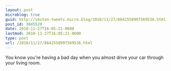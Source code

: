 ```yaml
---
layout: post
microblog: true
guid: http://vmstan-tweets.micro.blog/2010/11/27/8642558997569536.html
post_id: 3045520
date: 2010-11-27T16:05:21-0600
lastmod: 2010-11-27T16:05:21-0600
type: post
url: /2010/11/27/8642558997569536.html
---
```

You know you're having a bad day when you almost drive your car through your living room.
